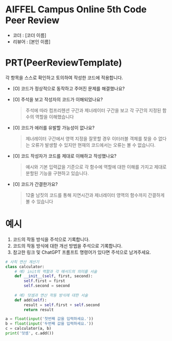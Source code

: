 # AIFFEL Campus Online 5th Code Peer Review
- 코더 : [코더 이름]
- 리뷰어 : [본인 이름]


# PRT(PeerReviewTemplate) 
각 항목을 스스로 확인하고 토의하여 작성한 코드에 적용합니다.

- [O] 코드가 정상적으로 동작하고 주어진 문제를 해결했나요?
  
- [O] 주석을 보고 작성자의 코드가 이해되었나요?
  > 주석에 따라 컴프리헨션 구간과 제너레이터 구간을 보고
  > 각 구간의 지정된 함수의 역할을 이해했습니다
- [O] 코드가 에러를 유발할 가능성이 없나요?
  > 제너레이터 구간에서 영역 지정을 잘못할 경우 이터러블 객체를 찾을 수 없다는
  > 오류가 발생할 수 있지만 현재의 코드에서는 오류는 볼 수 없습니다.
- [O] 코드 작성자가 코드를 제대로 이해하고 작성했나요?
  > 예시와 기본 입력값을 기준으로 각 함수에 역할에 대한 이해를 가지고
  > 제대로 분할된 기능을 구현하고 있습니다.
- [O] 코드가 간결한가요?
  > 12줄 남짓의 코드를 통해 지연시간과 제너레이터 영역의 함수까지 간결하게 볼 수 있습니다

# 예시
1. 코드의 작동 방식을 주석으로 기록합니다.
2. 코드의 작동 방식에 대한 개선 방법을 주석으로 기록합니다.
3. 참고한 링크 및 ChatGPT 프롬프트 명령어가 있다면 주석으로 남겨주세요.
```python
# 사칙 연산 계산기
class calculator:
    # 예) init의 역할과 각 매서드의 의미를 서술
    def __init__(self, first, second):
        self.first = first
        self.second = second
    
    # 예) 덧셈과 연산 작동 방식에 대한 서술
    def add(self):
        result = self.first + self.second
        return result

a = float(input('첫번째 값을 입력하세요.')) 
b = float(input('두번째 값을 입력하세요.')) 
c = calculator(a, b)
print('덧셈', c.add()) 
```
